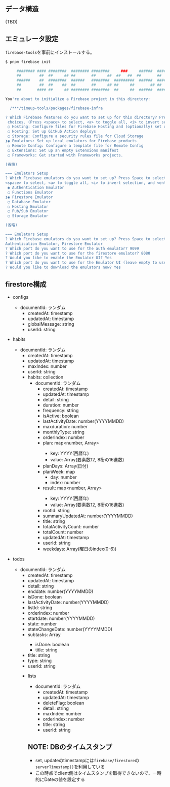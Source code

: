 ## データ構造
(TBD)

## エミュレータ設定

`firebase-tools`を事前にインストールする。

```bash
$ pnpm firebase init

     ######## #### ########  ######## ########     ###     ######  ########
     ##        ##  ##     ## ##       ##     ##  ##   ##  ##       ##
     ######    ##  ########  ######   ########  #########  ######  ######
     ##        ##  ##    ##  ##       ##     ## ##     ##       ## ##
     ##       #### ##     ## ######## ########  ##     ##  ######  ########

You're about to initialize a Firebase project in this directory:

  /***/timeup-tools/packages/firebase-infra

? Which Firebase features do you want to set up for this directory? Press Space to select features, then Enter to confirm your
 choices. (Press <space> to select, <a> to toggle all, <i> to invert selection, and <enter> to proceed)
 ◯ Hosting: Configure files for Firebase Hosting and (optionally) set up GitHub Action deploys
 ◯ Hosting: Set up GitHub Action deploys
 ◯ Storage: Configure a security rules file for Cloud Storage
❯◉ Emulators: Set up local emulators for Firebase products
 ◯ Remote Config: Configure a template file for Remote Config
 ◯ Extensions: Set up an empty Extensions manifest
 ◯ Frameworks: Get started with Frameworks projects.

(省略)

=== Emulators Setup
? Which Firebase emulators do you want to set up? Press Space to select emulators, then Enter to confirm your choices. (Press
<space> to select, <a> to toggle all, <i> to invert selection, and <enter> to proceed)
 ◉ Authentication Emulator
 ◯ Functions Emulator
❯◉ Firestore Emulator
 ◯ Database Emulator
 ◯ Hosting Emulator
 ◯ Pub/Sub Emulator
 ◯ Storage Emulator

(省略)

=== Emulators Setup
? Which Firebase emulators do you want to set up? Press Space to select emulators, then Enter to confirm your choices.
Authentication Emulator, Firestore Emulator
? Which port do you want to use for the auth emulator? 9099
? Which port do you want to use for the firestore emulator? 8080
? Would you like to enable the Emulator UI? Yes
? Which port do you want to use for the Emulator UI (leave empty to use any available port)? 8081
? Would you like to download the emulators now? Yes
```

## firestore構成

* configs
  * documentId: ランダム
    * createdAt: timestamp
    * updatedAt: timestamp
    * globalMessage: string
    * userId: string

* habits
  * documentId: ランダム
    * createdAt: timestamp
    * updatedAt: timestamp
    * maxIndex: number
    * userId: string
    * habits: collection
      * documentId: ランダム
        * createdAt: timestamp
        * updatedAt: timestamp
        * detail: string
        * duration: number
        * frequency: string
        * isActive: boolean
        * lastActivityDate: number(YYYYMMDD)
        * maxduration: number
        * monthlyType: string
        * orderIndex: number
        * plan: map<number, Array<string>>
          * key: YYYY(西暦年)
          * value: Array<string>(要素数12, 8桁の16進数)
        * planDays: Array<number>(日付)
        * planWeek: map
          * day: number
          * index: number
        * result: map<number, Array<string>>
          * key: YYYY(西暦年)
          * value: Array<string>(要素数12, 8桁の16進数)
        * rootId: string
        * summaryUpdatedAt: number(YYYYMMDD)
        * title: string
        * totalActivityCount: number
        * totalCount: number
        * updatedAt: timestamp
        * userId: string
        * weekdays: Array<string>(曜日のindex(0-6))

* todos
  * documentId: ランダム
    * createdAt: timestamp
    * updatedAt: timestamp
    * detail: string
    * enddate: number(YYYYMMDD)
    * isDone: boolean
    * lastActivityDate: number(YYYYMMDD)
    * listId: string
    * orderIndex: number
    * startdate: number(YYYYMMDD)
    * state: number
    * stateChangeDate: number(YYYYMMDD)
    * subtasks: Array<Object>
      * isDone: boolean
      * title: string
    * title: string
    * type: string
    * userId: string

* lists
  * documentId: ランダム
    * createdAt: timestamp
    * updatedAt: timestamp
    * deleteFlag: boolean
    * detail: string
    * maxIndex: number
    * orderIndex: number
    * title: string
    * userId: string

## NOTE: DBのタイムスタンプ
* set, updateのtimestampには`firebase/firestore`の`serverTimestamp()`を利用している
* この時点でclient側はタイムスタンプを取得できないので、一時的にDateの値を設定する